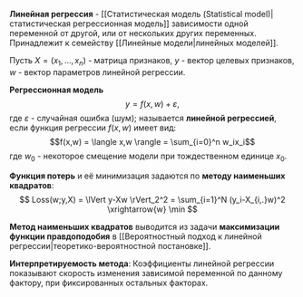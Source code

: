 **Линейная регрессия** - [[Статистическая модель (Statistical model)|статистическая регрессионная модель]] зависимости одной переменной от другой, или от нескольких других переменных. Принадлежит к семейству [[Линейные модели|линейных моделей]].

Пусть $X=(x_1,...,x_n)$ - матрица признаков, $y$ - вектор целевых признаков, $w$ - вектор параметров линейной регрессии.

**Регрессионная модель**$$y = f(x,w) + \varepsilon,$$где $\varepsilon$ - случайная ошибка (шум); называется **линейной регрессией**, если функция регрессии $f(x,w)$ имеет вид:$$f(x,w) = \langle x,w \rangle = \sum_{i=0}^n w_ix_i$$где $w_0$ - некоторое смещение модели при тождественном единице $x_0$.

**Функция потерь** и её минимизация задаются по **методу наименьших квадратов**:
$$
Loss(w;y,X) = \lVert y-Xw \rVert_2^2 = \sum_{i=1}^N (y_i-X_{i,.}w)^2 \xrightarrow{w} \min
$$

**Метод наименьших квадратов** выводится из задачи **максимизации функции правдоподобия** в [[Вероятностный подход к линейной регрессии|теоретико-вероятностной постановке]].

**Интерпретируемость метода**:
Коэффициенты линейной регрессии показывают скорость изменения зависимой переменной по данному фактору, при фиксированных остальных факторах.